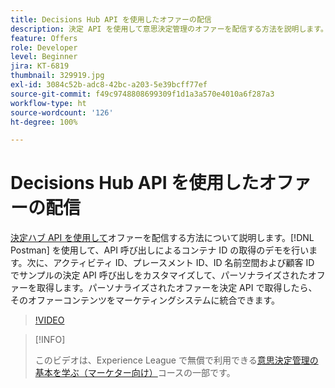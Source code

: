 ```yaml
---
title: Decisions Hub API を使用したオファーの配信
description: 決定 API を使用して意思決定管理のオファーを配信する方法を説明します。
feature: Offers
role: Developer
level: Beginner
jira: KT-6819
thumbnail: 329919.jpg
exl-id: 3084c52b-adc8-42bc-a203-5e39bcff77ef
source-git-commit: f49c9748808699309f1d1a3a570e4010a6f287a3
workflow-type: ht
source-wordcount: '126'
ht-degree: 100%

---
```



# Decisions Hub API を使用したオファーの配信

[決定ハブ API を使用して](https://experienceleague.adobe.com/docs/journey-optimizer/using/offer-decisioniong/api-reference/offer-delivery/deliver-offers.html?lang=ja)オファーを配信する方法について説明します。[!DNL Postman] を使用して、API 呼び出しによるコンテナ ID の取得のデモを行います。次に、アクティビティ ID、プレースメント ID、ID 名前空間および顧客 ID でサンプルの決定 API 呼び出しをカスタマイズして、パーソナライズされたオファーを取得します。パーソナライズされたオファーを決定 API で取得したら、そのオファーコンテンツをマーケティングシステムに統合できます。

>[!VIDEO](https://video.tv.adobe.com/v/329919?quality=12&learn=on)

>[!INFO]
>
> このビデオは、Experience League で無償で利用できる[意思決定管理の基本を学ぶ（マーケター向け）](https://experienceleague.adobe.com/?recommended=ExperiencePlatform-U-1-2020.1.offerdecisioning)コースの一部です。
